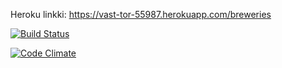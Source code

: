 Heroku linkki: https://vast-tor-55987.herokuapp.com/breweries

[![Build Status](https://travis-ci.org/JoonasSa/wadror.png)](https://travis-ci.org/JoonasSa/wadror.png)

[![Code Climate](https://codeclimate.com/github/JoonasSa/wadror.png)](https://codeclimate.com/github/JoonasSa/wadror)

